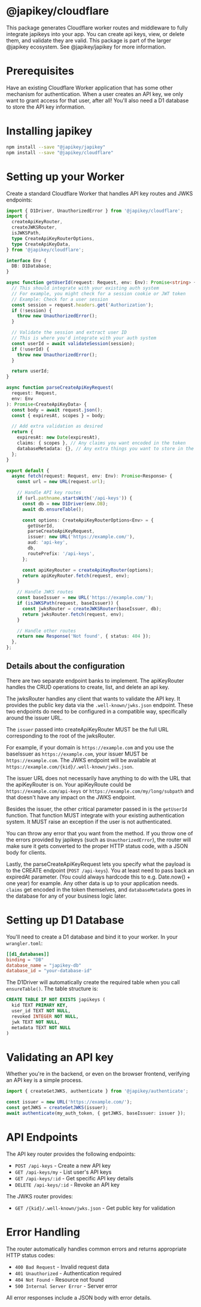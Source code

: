 # @japikey/cloudflare

This package generates Cloudflare worker routes and middleware to fully integrate japikeys into your app. You can create api keys, view, or delete them, and validate they are valid.
This package is part of the larger @japikey ecosystem. See @japikey/japikey for more information.

# Prerequisites

Have an existing Cloudflare Worker application that has some other mechanism for authentication. When a user creates an API key, we only want to grant access for that user, after all! You'll also need a D1 database to store the API key information.

# Installing japikey

```bash
npm install --save "@japikey/japikey"
npm install --save "@japikey/cloudflare"
```

# Setting up your Worker

Create a standard Cloudflare Worker that handles API key routes and JWKS endpoints:

```ts
import { D1Driver, UnauthorizedError } from '@japikey/cloudflare';
import {
  createApiKeyRouter,
  createJWKSRouter,
  isJWKSPath,
  type CreateApiKeyRouterOptions,
  type CreateApiKeyData,
} from '@japikey/cloudflare';

interface Env {
  DB: D1Database;
}

async function getUserId(request: Request, env: Env): Promise<string> {
  // This should integrate with your existing auth system
  // For example, you might check for a session cookie or JWT token
  // Example: Check for a user session
  const session = request.headers.get('Authorization');
  if (!session) {
    throw new UnauthorizedError();
  }

  // Validate the session and extract user ID
  // This is where you'd integrate with your auth system
  const userId = await validateSession(session);
  if (!userId) {
    throw new UnauthorizedError();
  }

  return userId;
}

async function parseCreateApiKeyRequest(
  request: Request,
  env: Env
): Promise<CreateApiKeyData> {
  const body = await request.json();
  const { expiresAt, scopes } = body;

  // Add extra validation as desired
  return {
    expiresAt: new Date(expiresAt),
    claims: { scopes }, // Any claims you want encoded in the token
    databaseMetadata: {}, // Any extra things you want to store in the database
  };
}

export default {
  async fetch(request: Request, env: Env): Promise<Response> {
    const url = new URL(request.url);

    // Handle API key routes
    if (url.pathname.startsWith('/api-keys')) {
      const db = new D1Driver(env.DB);
      await db.ensureTable();

      const options: CreateApiKeyRouterOptions<Env> = {
        getUserId,
        parseCreateApiKeyRequest,
        issuer: new URL('https://example.com/'),
        aud: 'api-key',
        db,
        routePrefix: '/api-keys',
      };

      const apiKeyRouter = createApiKeyRouter(options);
      return apiKeyRouter.fetch(request, env);
    }

    // Handle JWKS routes
    const baseIssuer = new URL('https://example.com/');
    if (isJWKSPath(request, baseIssuer)) {
      const jwksRouter = createJWKSRouter(baseIssuer, db);
      return jwksRouter.fetch(request, env);
    }

    // Handle other routes
    return new Response('Not found', { status: 404 });
  },
};
```

## Details about the configuration

There are two separate endpoint banks to implement. The apiKeyRouter handles the CRUD operations to create, list, and delete an api key.

The jwksRouter handles any client that wants to validate the API key. It provides the public key data via the `.well-known/jwks.json` endpoint. These two endpoints do need to be configured in a compatible way, specifically around the issuer URL.

The `issuer` passed into createApiKeyRouter MUST be the full URL corresponding to the root of the jwksRouter.

For example, if your domain is `https://example.com` and you use the baseIssuer as `https://example.com`, your issuer MUST be `https://example.com`. The JWKS endpoint will be available at `https://example.com/{kid}/.well-known/jwks.json`.

The issuer URL does not necessarily have anything to do with the URL that the apiKeyRouter is on. Your apiKeyRoute could be `https://example.com/api-keys` or `https://example.com/my/long/subpath` and that doesn't have any impact on the JWKS endpoint.

Besides the issuer, the other critical parameter passed in is the `getUserId` function. That function MUST integrate with your existing authentication system. It MUST raise an exception if the user is not authenticated.

You can throw any error that you want from the method. If you throw one of the errors provided by japikeys (such as `UnauthorizedError`), the router will make sure it gets converted to the proper HTTP status code, with a JSON body for clients.

Lastly, the parseCreateApiKeyRequest lets you specify what the payload is to the CREATE endpoint (`POST /api-keys`). You at least need to pass back an expiredAt parameter. (You could always hardcode this to e.g. Date.now() + one year) for example. Any other data is up to your application needs. `claims` get encoded in the token themselves, and `databaseMetadata` goes in the database for any of your business logic later.

# Setting up D1 Database

You'll need to create a D1 database and bind it to your worker. In your `wrangler.toml`:

```toml
[[d1_databases]]
binding = "DB"
database_name = "japikey-db"
database_id = "your-database-id"
```

The D1Driver will automatically create the required table when you call `ensureTable()`. The table structure is:

```sql
CREATE TABLE IF NOT EXISTS japikeys (
  kid TEXT PRIMARY KEY,
  user_id TEXT NOT NULL,
  revoked INTEGER NOT NULL,
  jwk TEXT NOT NULL,
  metadata TEXT NOT NULL
)
```

# Validating an API key

Whether you're in the backend, or even on the browser frontend, verifying an API key is a simple process.

```ts
import { createGetJWKS, authenticate } from '@japikey/authenticate';

const issuer = new URL('https://example.com/');
const getJWKS = createGetJWKS(issuer);
await authenticate(my_auth_token, { getJWKS, baseIssuer: issuer });
```

# API Endpoints

The API key router provides the following endpoints:

- `POST /api-keys` - Create a new API key
- `GET /api-keys/my` - List user's API keys
- `GET /api-keys/:id` - Get specific API key details
- `DELETE /api-keys/:id` - Revoke an API key

The JWKS router provides:

- `GET /{kid}/.well-known/jwks.json` - Get public key for validation

# Error Handling

The router automatically handles common errors and returns appropriate HTTP status codes:

- `400 Bad Request` - Invalid request data
- `401 Unauthorized` - Authentication required
- `404 Not Found` - Resource not found
- `500 Internal Server Error` - Server error

All error responses include a JSON body with error details.
